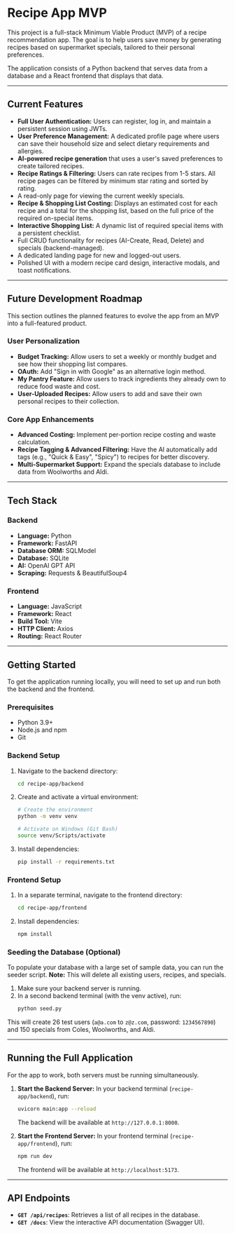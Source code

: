 # Recipe App MVP

This project is a full-stack Minimum Viable Product (MVP) of a recipe recommendation app. The goal is to help users save money by generating recipes based on supermarket specials, tailored to their personal preferences.

The application consists of a Python backend that serves data from a database and a React frontend that displays that data.

---

## Current Features

- **Full User Authentication:** Users can register, log in, and maintain a persistent session using JWTs.
- **User Preference Management:** A dedicated profile page where users can save their household size and select dietary requirements and allergies.
- **AI-powered recipe generation** that uses a user's saved preferences to create tailored recipes.
- **Recipe Ratings & Filtering:** Users can rate recipes from 1-5 stars. All recipe pages can be filtered by minimum star rating and sorted by rating.
- A read-only page for viewing the current weekly specials.
- **Recipe & Shopping List Costing:** Displays an estimated cost for each recipe and a total for the shopping list, based on the full price of the required on-special items.
- **Interactive Shopping List:** A dynamic list of required special items with a persistent checklist.
- Full CRUD functionality for recipes (AI-Create, Read, Delete) and specials (backend-managed).
- A dedicated landing page for new and logged-out users.
- Polished UI with a modern recipe card design, interactive modals, and toast notifications.

---

## Future Development Roadmap

This section outlines the planned features to evolve the app from an MVP into a full-featured product.

### User Personalization
- **Budget Tracking:** Allow users to set a weekly or monthly budget and see how their shopping list compares.
- **OAuth:** Add "Sign in with Google" as an alternative login method.
- **My Pantry Feature:** Allow users to track ingredients they already own to reduce food waste and cost.
- **User-Uploaded Recipes:** Allow users to add and save their own personal recipes to their collection.

### Core App Enhancements
- **Advanced Costing:** Implement per-portion recipe costing and waste calculation.
- **Recipe Tagging & Advanced Filtering:** Have the AI automatically add tags (e.g., "Quick & Easy", "Spicy") to recipes for better discovery.
- **Multi-Supermarket Support:** Expand the specials database to include data from Woolworths and Aldi.

---

## Tech Stack


### Backend
- **Language:** Python
- **Framework:** FastAPI
- **Database ORM:** SQLModel
- **Database:** SQLite
- **AI:** OpenAI GPT API
- **Scraping:** Requests & BeautifulSoup4

### Frontend
- **Language:** JavaScript
- **Framework:** React
- **Build Tool:** Vite
- **HTTP Client:** Axios
- **Routing:** React Router

---

## Getting Started

To get the application running locally, you will need to set up and run both the backend and the frontend.

### Prerequisites

- Python 3.9+
- Node.js and npm
- Git

### Backend Setup

1.  Navigate to the backend directory:
    ```sh
    cd recipe-app/backend
    ```

2.  Create and activate a virtual environment:
    ```sh
    # Create the environment
    python -m venv venv

    # Activate on Windows (Git Bash)
    source venv/Scripts/activate
    ```

3.  Install dependencies:
    ```sh
    pip install -r requirements.txt
    ```

### Frontend Setup

1.  In a separate terminal, navigate to the frontend directory:
    ```sh
    cd recipe-app/frontend
    ```

2.  Install dependencies:
    ```sh
    npm install
    ```

### Seeding the Database (Optional)

To populate your database with a large set of sample data, you can run the seeder script.
**Note:** This will delete all existing users, recipes, and specials.

1.  Make sure your backend server is running.
2.  In a second backend terminal (with the venv active), run:
    ```sh
    python seed.py
    ```
This will create 26 test users (`a@a.com` to `z@z.com`, password: `1234567890`) and 150 specials from Coles, Woolworths, and Aldi.

---

## Running the Full Application

For the app to work, both servers must be running simultaneously.

1.  **Start the Backend Server:**
    In your backend terminal (`recipe-app/backend`), run:
    ```sh
    uvicorn main:app --reload
    ```
    The backend will be available at `http://127.0.0.1:8000`.

2.  **Start the Frontend Server:**
    In your frontend terminal (`recipe-app/frontend`), run:
    ```sh
    npm run dev
    ```
    The frontend will be available at `http://localhost:5173`.

---

## API Endpoints

- **`GET /api/recipes`**: Retrieves a list of all recipes in the database.
- **`GET /docs`**: View the interactive API documentation (Swagger UI).